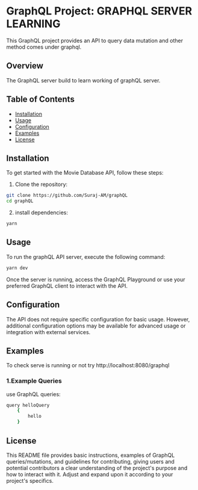 # GraphQL Project: GRAPHQL SERVER LEARNING

This GraphQL project provides an API to query data mutation and other method comes under graphql.

## Overview

The GraphQL server build to learn working of graphQL server.

## Table of Contents

- [Installation](#installation)
- [Usage](#usage)
- [Configuration](#configuration)
- [Examples](#examples)
- [License](#license)

## Installation

To get started with the Movie Database API, follow these steps:

1. Clone the repository:
```bash
git clone https://github.com/Suraj-AM/graphQL
cd graphQL
```

2. install dependencies:
```bash
yarn
```

## Usage
To run the graphQL API server, execute the following command:
```bash
yarn dev
```

Once the server is running, access the GraphQL Playground or use your preferred GraphQL client to interact with the API.

## Configuration
The API does not require specific configuration for basic usage. However, additional configuration options may be available for advanced usage or integration with external services.

## Examples
To check serve is running or not try http://localhost:8080/graphql

### 1.Example Queries
use GraphQL queries:
```bash
query helloQuery 
    {
        hello
    }
```

## License

This README file provides basic instructions, examples of GraphQL queries/mutations, and guidelines for contributing, giving users and potential contributors a clear understanding of the project's purpose and how to interact with it. Adjust and expand upon it according to your project's specifics.


